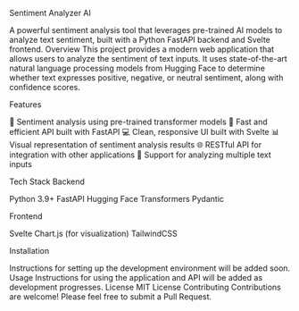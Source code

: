 Sentiment Analyzer AI

A powerful sentiment analysis tool that leverages pre-trained AI models to analyze text sentiment, built with a Python FastAPI backend and Svelte frontend.
Overview
This project provides a modern web application that allows users to analyze the sentiment of text inputs. It uses state-of-the-art natural language processing models from Hugging Face to determine whether text expresses positive, negative, or neutral sentiment, along with confidence scores.

Features

🧠 Sentiment analysis using pre-trained transformer models
🚀 Fast and efficient API built with FastAPI
💻 Clean, responsive UI built with Svelte
📊 Visual representation of sentiment analysis results
🌐 RESTful API for integration with other applications
📝 Support for analyzing multiple text inputs

Tech Stack
Backend

Python 3.9+
FastAPI
Hugging Face Transformers
Pydantic

Frontend

Svelte
Chart.js (for visualization)
TailwindCSS

Installation

Instructions for setting up the development environment will be added soon.
Usage
Instructions for using the application and API will be added as development progresses.
License
MIT License
Contributing
Contributions are welcome! Please feel free to submit a Pull Request.
